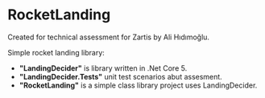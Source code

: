# RocketLanding
Created for technical assessment for Zartis by Ali Hıdımoğlu. 

Simple rocket landing library:
- **"LandingDecider"** is library written in .Net Core 5.
- **"LandingDecider.Tests"** unit test scenarios abut assesment.
- **"RocketLanding"** is a simple class library project uses LandingDecider.